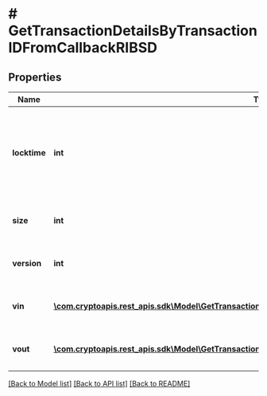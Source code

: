 # # GetTransactionDetailsByTransactionIDFromCallbackRIBSD

## Properties

Name | Type | Description | Notes
------------ | ------------- | ------------- | -------------
**locktime** | **int** | Represents the time at which a particular transaction can be added to the blockchain. |
**size** | **int** | Represents the total size of this transaction. |
**version** | **int** | Represents transaction version number. |
**vin** | [**\com.cryptoapis.rest_apis.sdk\Model\GetTransactionDetailsByTransactionIDFromCallbackRIBSDVinInner[]**](GetTransactionDetailsByTransactionIDFromCallbackRIBSDVinInner.md) | Represents the transaction inputs. |
**vout** | [**\com.cryptoapis.rest_apis.sdk\Model\GetTransactionDetailsByTransactionIDFromCallbackRIBSDVoutInner[]**](GetTransactionDetailsByTransactionIDFromCallbackRIBSDVoutInner.md) | Represents the transaction outputs. |

[[Back to Model list]](../../README.md#models) [[Back to API list]](../../README.md#endpoints) [[Back to README]](../../README.md)
